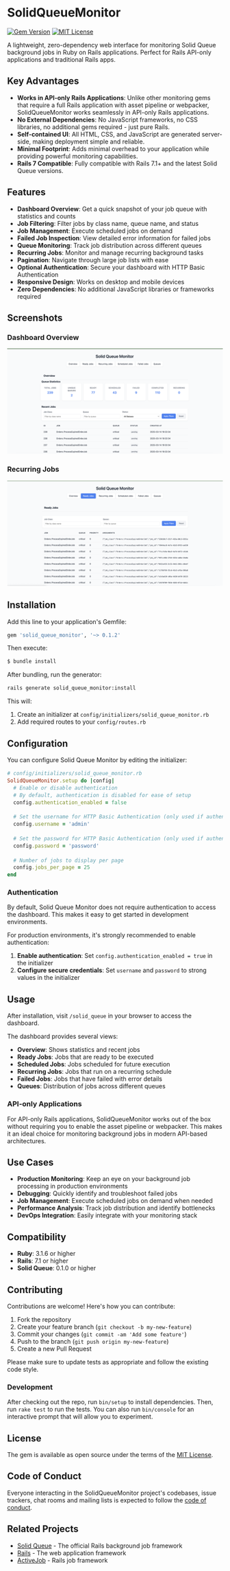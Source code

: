 # SolidQueueMonitor

[![Gem Version](https://badge.fury.io/rb/solid_queue_monitor.svg)](https://badge.fury.io/rb/solid_queue_monitor)
[![MIT License](https://img.shields.io/badge/license-MIT-blue.svg)](LICENSE)

A lightweight, zero-dependency web interface for monitoring Solid Queue background jobs in Ruby on Rails applications. Perfect for Rails API-only applications and traditional Rails apps.

## Key Advantages

- **Works in API-only Rails Applications**: Unlike other monitoring gems that require a full Rails application with asset pipeline or webpacker, SolidQueueMonitor works seamlessly in API-only Rails applications.
- **No External Dependencies**: No JavaScript frameworks, no CSS libraries, no additional gems required - just pure Rails.
- **Self-contained UI**: All HTML, CSS, and JavaScript are generated server-side, making deployment simple and reliable.
- **Minimal Footprint**: Adds minimal overhead to your application while providing powerful monitoring capabilities.
- **Rails 7 Compatible**: Fully compatible with Rails 7.1+ and the latest Solid Queue versions.

## Features

- **Dashboard Overview**: Get a quick snapshot of your job queue with statistics and counts
- **Job Filtering**: Filter jobs by class name, queue name, and status
- **Job Management**: Execute scheduled jobs on demand
- **Failed Job Inspection**: View detailed error information for failed jobs
- **Queue Monitoring**: Track job distribution across different queues
- **Recurring Jobs**: Monitor and manage recurring background tasks
- **Pagination**: Navigate through large job lists with ease
- **Optional Authentication**: Secure your dashboard with HTTP Basic Authentication
- **Responsive Design**: Works on desktop and mobile devices
- **Zero Dependencies**: No additional JavaScript libraries or frameworks required

## Screenshots

### Dashboard Overview

![Dashboard Overview](screenshots/dashboard.png)

### Recurring Jobs

![Recurring Jobs](screenshots/recurring_jobs.png)

## Installation

Add this line to your application's Gemfile:

```ruby
gem 'solid_queue_monitor', '~> 0.1.2'
```

Then execute:

```bash
$ bundle install
```

After bundling, run the generator:

```bash
rails generate solid_queue_monitor:install
```

This will:

1. Create an initializer at `config/initializers/solid_queue_monitor.rb`
2. Add required routes to your `config/routes.rb`

## Configuration

You can configure Solid Queue Monitor by editing the initializer:

```ruby
# config/initializers/solid_queue_monitor.rb
SolidQueueMonitor.setup do |config|
  # Enable or disable authentication
  # By default, authentication is disabled for ease of setup
  config.authentication_enabled = false

  # Set the username for HTTP Basic Authentication (only used if authentication is enabled)
  config.username = 'admin'

  # Set the password for HTTP Basic Authentication (only used if authentication is enabled)
  config.password = 'password'

  # Number of jobs to display per page
  config.jobs_per_page = 25
end
```

### Authentication

By default, Solid Queue Monitor does not require authentication to access the dashboard. This makes it easy to get started in development environments.

For production environments, it's strongly recommended to enable authentication:

1. **Enable authentication**: Set `config.authentication_enabled = true` in the initializer
2. **Configure secure credentials**: Set `username` and `password` to strong values in the initializer

## Usage

After installation, visit `/solid_queue` in your browser to access the dashboard.

The dashboard provides several views:

- **Overview**: Shows statistics and recent jobs
- **Ready Jobs**: Jobs that are ready to be executed
- **Scheduled Jobs**: Jobs scheduled for future execution
- **Recurring Jobs**: Jobs that run on a recurring schedule
- **Failed Jobs**: Jobs that have failed with error details
- **Queues**: Distribution of jobs across different queues

### API-only Applications

For API-only Rails applications, SolidQueueMonitor works out of the box without requiring you to enable the asset pipeline or webpacker. This makes it an ideal choice for monitoring background jobs in modern API-based architectures.

## Use Cases

- **Production Monitoring**: Keep an eye on your background job processing in production environments
- **Debugging**: Quickly identify and troubleshoot failed jobs
- **Job Management**: Execute scheduled jobs on demand when needed
- **Performance Analysis**: Track job distribution and identify bottlenecks
- **DevOps Integration**: Easily integrate with your monitoring stack

## Compatibility

- **Ruby**: 3.1.6 or higher
- **Rails**: 7.1 or higher
- **Solid Queue**: 0.1.0 or higher

## Contributing

Contributions are welcome! Here's how you can contribute:

1. Fork the repository
2. Create your feature branch (`git checkout -b my-new-feature`)
3. Commit your changes (`git commit -am 'Add some feature'`)
4. Push to the branch (`git push origin my-new-feature`)
5. Create a new Pull Request

Please make sure to update tests as appropriate and follow the existing code style.

### Development

After checking out the repo, run `bin/setup` to install dependencies. Then, run `rake test` to run the tests. You can also run `bin/console` for an interactive prompt that will allow you to experiment.

## License

The gem is available as open source under the terms of the [MIT License](https://opensource.org/licenses/MIT).

## Code of Conduct

Everyone interacting in the SolidQueueMonitor project's codebases, issue trackers, chat rooms and mailing lists is expected to follow the [code of conduct](https://github.com/yourusername/solid_queue_monitor/blob/main/CODE_OF_CONDUCT.md).

## Related Projects

- [Solid Queue](https://github.com/rails/solid_queue) - The official Rails background job framework
- [Rails](https://github.com/rails/rails) - The web application framework
- [ActiveJob](https://github.com/rails/rails/tree/main/activejob) - Rails job framework
